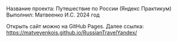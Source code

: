 Название проекта: Путешествие по России (Яндекс Практикум)
Выполнил: Матвеенко И.С.
2024 год

Открыть сайт можно на GitHub Pages. Далее ссылка: https://matveyenkois.github.io/RussianTravelYandex/